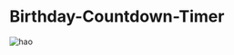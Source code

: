 # Birthday-Countdown-Timer
![hao](https://github.com/haolam05/Birthday-Countdown-Timer/assets/71291057/d695f13d-a67c-4ebf-b5d1-29e74bf20a81)
